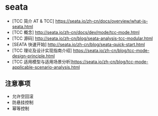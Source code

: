 # seata

- [TCC 简介 AT & TCC] https://seata.io/zh-cn/docs/overview/what-is-seata.html
- [TCC 概念] http://seata.io/zh-cn/docs/dev/mode/tcc-mode.html
- [TCC 源码] http://seata.io/zh-cn/blog/seata-analysis-tcc-modular.html
- [SEATA 快速开始] http://seata.io/zh-cn/blog/seata-quick-start.html
- [TCC 理论及设计实现指南介绍] https://seata.io/zh-cn/blog/tcc-mode-design-principle.html
- [TCC 适用模型与适用场景分析]https://seata.io/zh-cn/blog/tcc-mode-applicable-scenario-analysis.html

## 注意事项

- 允许空回滚
- 防悬挂控制
- 幂等控制
